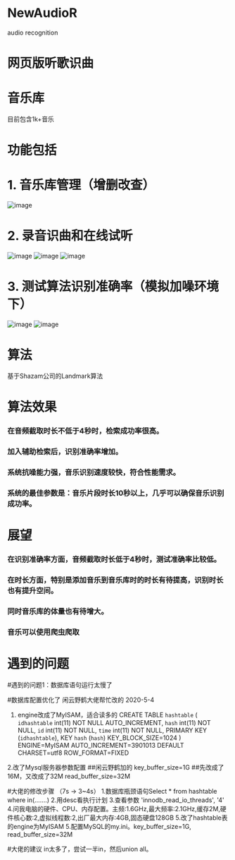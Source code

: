 # NewAudioR 
audio recognition

# 网页版听歌识曲

# 音乐库
目前包含1k+音乐


# 功能包括
# 1. 音乐库管理（增删改查）
![image](https://user-images.githubusercontent.com/49663646/147631824-8b1ecbb9-9dfa-4833-982e-de6091021d3a.png)



# 2. 录音识曲和在线试听
![image](https://user-images.githubusercontent.com/49663646/147631889-1225c9cf-f98c-49ab-b19a-332392ce285a.png)
![image](https://user-images.githubusercontent.com/49663646/147631896-84450a61-22c6-4f72-9815-f1e86a675e20.png)
![image](https://user-images.githubusercontent.com/49663646/147631907-fdbfd7dd-83d6-458f-b567-8d4f15fcc7db.png)



# 3. 测试算法识别准确率（模拟加噪环境下）
![image](https://user-images.githubusercontent.com/49663646/147631953-7045eeb8-d51e-4170-a67b-f76c96cafa40.png)
![image](https://user-images.githubusercontent.com/49663646/147631960-f77d417c-d461-4ecf-bfe5-2a0c2eb701aa.png)



# 算法
基于Shazam公司的Landmark算法


# 算法效果
### 在音频截取时长不低于4秒时，检索成功率很高。
### 加入辅助检索后，识别准确率增加。
### 系统抗噪能力强，音乐识别速度较快，符合性能需求。
### 系统的最佳参数是：音乐片段时长10秒以上，几乎可以确保音乐识别成功率。



# 展望
### 在识别准确率方面，音频截取时长低于4秒时，测试准确率比较低。
### 在时长方面，特别是添加音乐到音乐库时的时长有待提高，识别时长也有提升空间。
### 同时音乐库的体量也有待增大。
### 音乐可以使用爬虫爬取







# 遇到的问题
#遇到的问题1：数据库语句运行太慢了

#数据库配置优化了 闲云野鹤大佬帮忙改的 2020-5-4

1. engine改成了MyISAM，适合读多的
CREATE TABLE `hashtable` (
  `idhashtable` int(11) NOT NULL AUTO_INCREMENT,
  `hash` int(11) NOT NULL,
  `id` int(11) NOT NULL,
  `time` int(11) NOT NULL,
  PRIMARY KEY (`idhashtable`),
  KEY `hash` (`hash`) KEY_BLOCK_SIZE=1024
) ENGINE=MyISAM AUTO_INCREMENT=3901013 DEFAULT CHARSET=utf8 ROW_FORMAT=FIXED

2.改了Mysql服务器参数配置
##闲云野鹤加的
key_buffer_size=1G
##先改成了16M，又改成了32M
read_buffer_size=32M



#大佬的修改步骤 （7s -> 3~4s）
1.数据库瓶颈语句Select * from hashtable where in(.......)
2.用desc看执行计划
3.查看参数 'innodb_read_io_threads', '4'
4.问我电脑的硬件、CPU、内存配置。主频:1.6GHz,最大频率:2.1GHz,缓存2M,硬件核心数:2,虚拟线程数:2,出厂最大内存:4GB,固态硬盘128GB
5.改了hashtable表的engine为MyISAM
5.配置MySQL的my.ini。key_buffer_size=1G, read_buffer_size=32M


#大佬的建议
in太多了，尝试一半in，然后union all。


